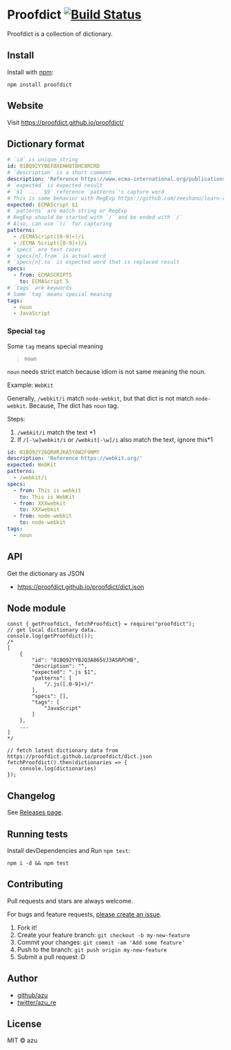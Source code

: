 # Proofdict [![Build Status](https://travis-ci.org/proofdict/proofdict.svg?branch=master)](https://travis-ci.org/proofdict/proofdict)

Proofdict is a collection of dictionary.

## Install

Install with [npm](https://www.npmjs.com/):

    npm install proofdict

## Website

Visit <https://proofdict.github.io/proofdict/>

## Dictionary format

```yml
# `id` is unique string
id: 01BQ92YYBEFBXEHH8T8HC8RCRD
# `description` is a short comment
description: 'Reference https://www.ecma-international.org/publications/standards/Ecma-262.htm'
# `expected` is expected result
# `$1` ... `$9` reference `patterns`'s capture word
# This is same behavior with RegExp https://github.com/zeeshanu/learn-regex 
expected: ECMAScript $1
# `patterns` are match string or RegExp
# RegExp should be started with `/` and be ended with `/`
# Also, can use `()` for capturing
patterns:
  - /ECMAScript([0-9]+)/i
  - /ECMA Script([0-9]+)/i
# `specs` are test cases
# `specs[n].from` is actual word
# `specs[n].to` is expected word that is replaced result
specs:
  - from: ECMASCRIPT5
    to: ECMAScript 5
# `tags` are keywords
# Some `tag` means special meaning
tags:
  - noun
  - JavaScript
```

### Special `tag`

Some `tag` means special meaning

> `noun`

`noun` needs strict match because idiom is not same meaning the noun.

Example: `WebKit`

Generally, `/webkit/i` match `node-webkit`, but that dict is not match `node-webkit`.
Because, The dict has `noun` tag.

Steps:

1. `/webkit/i` match the text *1
2. If `/[-\w]webkit/i` or `/webkit[-\w]/i` also match the text, ignore this*1 

```yaml
id: 01BQ92YZ6QR8RJKA5Y8W2F9NMY
description: 'Reference https://webkit.org/'
expected: WebKit
patterns:
  - /webkit/i
specs:
  - from: This is webkit
    to: This is WebKit
  - from: XXXwebkit
    to: XXXwebkit
  - from: node-webkit
    to: node-webkit
tags:
  - noun
```

## API

Get the dictionary as JSON

- <https://proofdict.github.io/proofdict/dict.json>

## Node module

    const { getProofdict, fetchProofdict} = require("proofdict");
    // get local dictionary data.
    console.log(getProofdict());
    /*
    [
        {
            "id": "01BQ92YYBJQ3A865VJ3ASRPCHB",
            "description": "",
            "expected": ".js $1",
            "patterns": [
                "/.js([.0-9]+)/"
            ],
            "specs": [],
            "tags": [
                "JavaScript"
            ]
        },
        ...
    ]
    */
    
    // fetch latest dictionary data from https://proofdict.github.io/proofdict/dict.json
    fetchProofdict().then(dictionaries => { 
        console.log(dictionaries)
    });
       

## Changelog

See [Releases page](https://github.com/proofdict/proofdict/releases).

## Running tests

Install devDependencies and Run `npm test`:

    npm i -d && npm test

## Contributing

Pull requests and stars are always welcome.

For bugs and feature requests, [please create an issue](https://github.com/proofdict/proofdict/issues).

1. Fork it!
2. Create your feature branch: `git checkout -b my-new-feature`
3. Commit your changes: `git commit -am 'Add some feature'`
4. Push to the branch: `git push origin my-new-feature`
5. Submit a pull request :D

## Author

- [github/azu](https://github.com/azu)
- [twitter/azu_re](https://twitter.com/azu_re)

## License

MIT © azu
